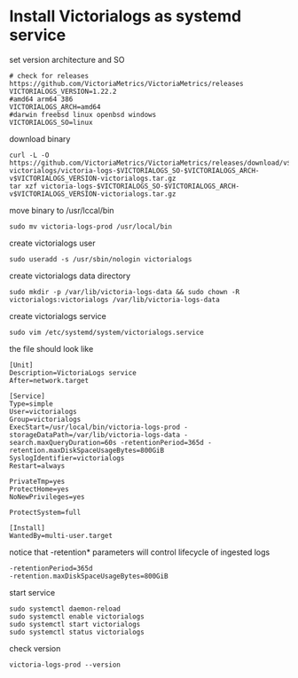 # Install Victorialogs as systemd service

set version architecture and SO
```
# check for releases https://github.com/VictoriaMetrics/VictoriaMetrics/releases
VICTORIALOGS_VERSION=1.22.2
#amd64 arm64 386
VICTORIALOGS_ARCH=amd64
#darwin freebsd linux openbsd windows
VICTORIALOGS_SO=linux
```

download binary
```
curl -L -O https://github.com/VictoriaMetrics/VictoriaMetrics/releases/download/v$VICTORIALOGS_VERSION-victorialogs/victoria-logs-$VICTORIALOGS_SO-$VICTORIALOGS_ARCH-v$VICTORIALOGS_VERSION-victorialogs.tar.gz
tar xzf victoria-logs-$VICTORIALOGS_SO-$VICTORIALOGS_ARCH-v$VICTORIALOGS_VERSION-victorialogs.tar.gz
```

move binary to /usr/lccal/bin
```
sudo mv victoria-logs-prod /usr/local/bin
```

create victorialogs user
```
sudo useradd -s /usr/sbin/nologin victorialogs
```

create victorialogs data directory
```
sudo mkdir -p /var/lib/victoria-logs-data && sudo chown -R victorialogs:victorialogs /var/lib/victoria-logs-data
```

create victorialogs service
```
sudo vim /etc/systemd/system/victorialogs.service
```

the file should look like
```
[Unit]
Description=VictoriaLogs service
After=network.target

[Service]
Type=simple
User=victorialogs
Group=victorialogs
ExecStart=/usr/local/bin/victoria-logs-prod -storageDataPath=/var/lib/victoria-logs-data -search.maxQueryDuration=60s -retentionPeriod=365d -retention.maxDiskSpaceUsageBytes=800GiB
SyslogIdentifier=victorialogs
Restart=always

PrivateTmp=yes
ProtectHome=yes
NoNewPrivileges=yes

ProtectSystem=full

[Install]
WantedBy=multi-user.target
```

notice that  -retention* parameters will control lifecycle of ingested logs
```
-retentionPeriod=365d
-retention.maxDiskSpaceUsageBytes=800GiB
```

start service
```
sudo systemctl daemon-reload
sudo systemctl enable victorialogs
sudo systemctl start victorialogs
sudo systemctl status victorialogs
```

check version
```
victoria-logs-prod --version
```
